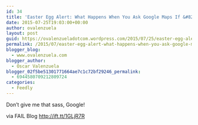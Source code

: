 ```yaml
---
id: 34
title: 'Easter Egg Alert: What Happens When You Ask Google Maps If &#8220;We&#8217;re There Yet&#8221;?'
date: 2015-07-25T19:03:00+00:00
author: ovalenzuela
layout: post
guid: https://ovalenzueladotcom.wordpress.com/2015/07/25/easter-egg-alert-what-happens-when-you-ask-google-maps-if-were-there-yet
permalink: /2015/07/easter-egg-alert-what-happens-when-you-ask-google-maps-if-were-there-yet.html
blogger_blog:
  - www.ovalenzuela.com
blogger_author:
  - Oscar Valenzuela
blogger_02f5be51301771664ae7c1c72bf29246_permalink:
  - 6944580709212809724
categories:
  - Feedly
---
```

Don&#8217;t give me that sass, Google!

via FAIL Blog http://ift.tt/1GLjR7R